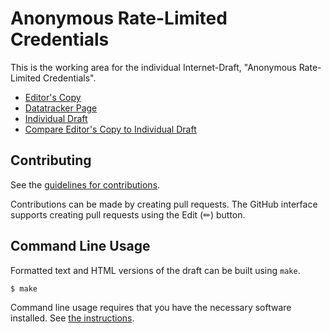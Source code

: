# Anonymous Rate-Limited Credentials

This is the working area for the individual Internet-Draft, "Anonymous Rate-Limited Credentials".

* [Editor's Copy](https://chris-wood.github.io/draft-kvac/#go.draft-yun-cfrg-arc.html)
* [Datatracker Page](https://datatracker.ietf.org/doc/draft-yun-cfrg-arc)
* [Individual Draft](https://datatracker.ietf.org/doc/html/draft-yun-cfrg-arc)
* [Compare Editor's Copy to Individual Draft](https://chris-wood.github.io/draft-kvac/#go.draft-yun-cfrg-arc.diff)


## Contributing

See the
[guidelines for contributions](https://github.com/chris-wood/draft-kvac/blob/main/CONTRIBUTING.md).

Contributions can be made by creating pull requests.
The GitHub interface supports creating pull requests using the Edit (✏) button.


## Command Line Usage

Formatted text and HTML versions of the draft can be built using `make`.

```sh
$ make
```

Command line usage requires that you have the necessary software installed.  See
[the instructions](https://github.com/martinthomson/i-d-template/blob/main/doc/SETUP.md).

